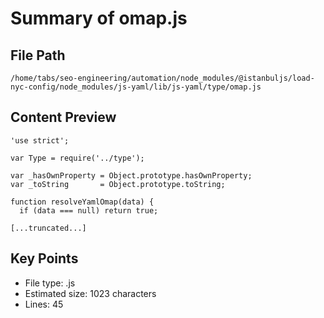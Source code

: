 # Summary of omap.js
  
## File Path
`/home/tabs/seo-engineering/automation/node_modules/@istanbuljs/load-nyc-config/node_modules/js-yaml/lib/js-yaml/type/omap.js`

## Content Preview
```
'use strict';

var Type = require('../type');

var _hasOwnProperty = Object.prototype.hasOwnProperty;
var _toString       = Object.prototype.toString;

function resolveYamlOmap(data) {
  if (data === null) return true;

[...truncated...]
```

## Key Points
- File type: .js
- Estimated size: 1023 characters
- Lines: 45
